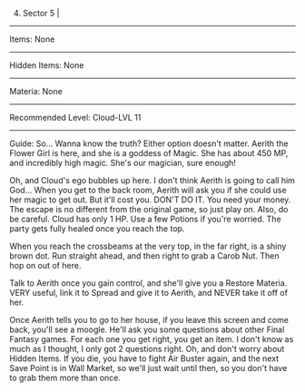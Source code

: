 4) Sector 5 |
-------------
Items: None

------------------------------------------------------------------------------
Hidden Items: None

------------------------------------------------------------------------------
Materia: None

------------------------------------------------------------------------------
Recommended Level: Cloud-LVL 11

------------------------------------------------------------------------------
Guide: So... Wanna know the truth? Either option doesn't matter. Aerith the
Flower Girl is here, and she is a goddess of Magic. She has about 450 MP, and
incredibly high magic. She's our magician, sure enough!

Oh, and Cloud's ego bubbles up here. I don't think Aerith is going to call him
God... When you get to the back room, Aerith will ask you if she could use her
magic to get out. But it'll cost you. DON'T DO IT. You need your money. The
escape is no different from the original game, so just play on. Also, do be
careful. Cloud has only 1 HP. Use a few Potions if you're worried. The party
gets fully healed once you reach the top.

When you reach the crossbeams at the very top, in the far right, is a shiny
brown dot. Run straight ahead, and then right to grab a Carob Nut. Then hop
on out of here.

Talk to Aerith once you gain control, and she'll give you a Restore Materia.
VERY useful, link it to Spread and give it to Aerith, and NEVER take it off
of her.

Once Aerith tells you to go to her house, if you leave this screen and come
back, you'll see a moogle. He'll ask you some questions about other Final
Fantasy games. For each one you get right, you get an item. I don't know as
much as I thought, I only got 2 questions right. Oh, and don't worry about
Hidden Items. If you die, you have to fight Air Buster again, and the next
Save Point is in Wall Market, so we'll just wait until then, so you don't have
to grab them more than once.